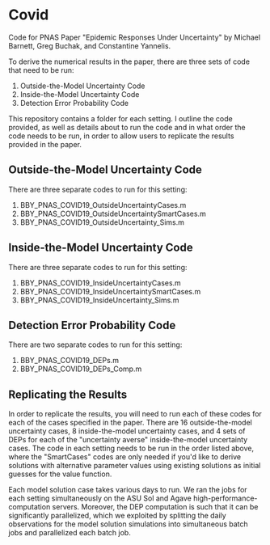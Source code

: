 # Covid
Code for PNAS Paper "Epidemic Responses Under Uncertainty" by Michael Barnett, Greg Buchak, and Constantine Yannelis.

To derive the numerical results in the paper, there are three sets of code that need to be run:
1. Outside-the-Model Uncertainty Code
2. Inside-the-Model Uncertainty Code
3. Detection Error Probability Code

This repository contains a folder for each setting. I outline the code provided, as well as details about to run the code and in what order the code needs to be run, in order to allow users to replicate the results provided in the paper.

## Outside-the-Model Uncertainty Code
There are three separate codes to run for this setting:
1. BBY_PNAS_COVID19_OutsideUncertaintyCases.m
2. BBY_PNAS_COVID19_OutsideUncertaintySmartCases.m
3. BBY_PNAS_COVID19_OutsideUncertainty_Sims.m

## Inside-the-Model Uncertainty Code
There are three separate codes to run for this setting:
1. BBY_PNAS_COVID19_InsideUncertaintyCases.m
2. BBY_PNAS_COVID19_InsideUncertaintySmartCases.m
3. BBY_PNAS_COVID19_InsideUncertainty_Sims.m

## Detection Error Probability Code
There are two separate codes to run for this setting:
1. BBY_PNAS_COVID19_DEPs.m
2. BBY_PNAS_COVID19_DEPs_Comp.m

## Replicating the Results

In order to replicate the results, you will need to run each of these codes for each of the cases specified in the paper. There are 16 outside-the-model uncertainty cases, 8 inside-the-model uncertainty cases, and 4 sets of DEPs for each of the "uncertainty averse" inside-the-model uncertainty cases. The code in each setting needs to be run in the order listed above, where the "SmartCases" codes are only needed if you'd like to derive solutions with alternative parameter values using existing solutions as initial guesses for the value function.

Each model solution case takes various days to run. We ran the jobs for each setting simultaneously on the ASU Sol and Agave high-performance-computation servers. Moreover, the DEP computation is such that it can be significantly parallelized, which we exploited by splitting the daily observations for the model solution simulations into simultaneous batch jobs and parallelized each batch job.
